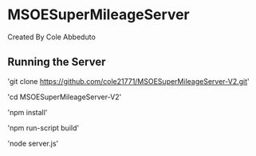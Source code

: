 # MSOESuperMileageServer

Created By Cole Abbeduto 

## Running the Server

'git clone https://github.com/cole21771/MSOESuperMileageServer-V2.git'

'cd MSOESuperMileageServer-V2'

'npm install'

'npm run-script build'

'node server.js'